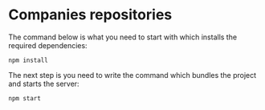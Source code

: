 # Companies repositories

The command below is what you need to start with which installs the required dependencies:

`npm install`

The next step is you need to write the command which bundles the project and starts the server:

`npm start`
